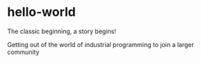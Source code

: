 # hello-world
The classic beginning, a story begins!

Getting out of the world of industrial programming to join a larger community
